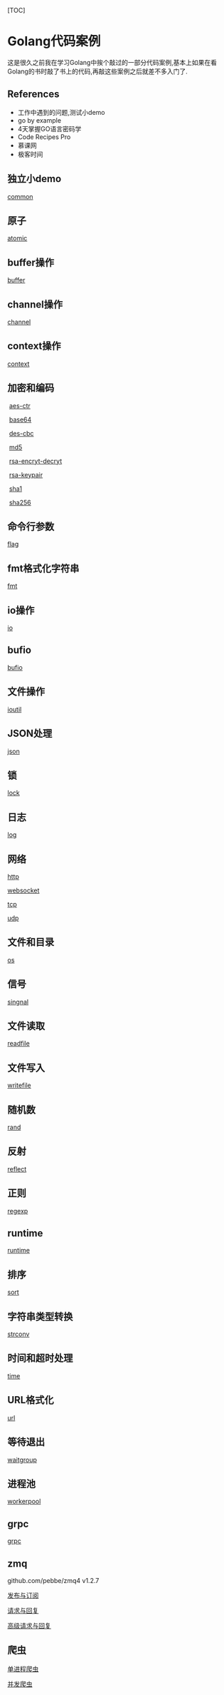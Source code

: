 [TOC]

# Golang代码案例

这是很久之前我在学习Golang中挨个敲过的一部分代码案例,基本上如果在看Golang的书时敲了书上的代码,再敲这些案例之后就差不多入门了.

## References

- 工作中遇到的问题,测试小demo
- go by example
- 4天掌握GO语言密码学
- Code Recipes Pro
- 慕课网
- 极客时间

## 独立小demo

[common](https://github.com/chinaliuhan/lh-example/tree/main/lh-common)

## 原子

[atomic](https://github.com/chinaliuhan/lh-example/tree/main/lh-atomic)

## buffer操作

[buffer](https://github.com/chinaliuhan/lh-example/tree/main/lh-buffer)

## channel操作

[channel](https://github.com/chinaliuhan/lh-example/tree/main/lh-channel)

## context操作

[context](https://github.com/chinaliuhan/lh-example/tree/main/lh-context)

## 加密和编码

​    [aes-ctr](https://github.com/chinaliuhan/lh-example/tree/main/lh-encrypt/aes-ctr)

​    [base64](https://github.com/chinaliuhan/lh-example/tree/main/lh-encrypt/base64)

​    [des-cbc](https://github.com/chinaliuhan/lh-example/tree/main/lh-encrypt/des-cbc)

​    [md5](https://github.com/chinaliuhan/lh-example/tree/main/lh-encrypt/md5)

​    [rsa-encryt-decryt](https://github.com/chinaliuhan/lh-example/tree/main/lh-encrypt/rsa-encryt-decryt)

​    [rsa-keypair](https://github.com/chinaliuhan/lh-example/tree/main/lh-encrypt/rsa-keypair)

​    [sha1](https://github.com/chinaliuhan/lh-example/tree/main/lh-encrypt/sha1)

​    [sha256](https://github.com/chinaliuhan/lh-example/tree/main/lh-encrypt/sha256)

## 命令行参数

[flag](https://github.com/chinaliuhan/lh-example/tree/main/lh-flag)

## fmt格式化字符串

[fmt](https://github.com/chinaliuhan/lh-example/tree/main/lh-fmt)

## io操作

[io](https://github.com/chinaliuhan/lh-example/tree/main/lh-io)

## bufio

[bufio](https://github.com/chinaliuhan/lh-example/tree/main/lh-bufio)

## 文件操作

[ioutil](https://github.com/chinaliuhan/lh-example/tree/main/lh-ioutil)

## JSON处理

[json](https://github.com/chinaliuhan/lh-example/tree/main/lh-json)

## 锁

[lock](https://github.com/chinaliuhan/lh-example/tree/main/lh-lock)

## 日志

[log](https://github.com/chinaliuhan/lh-example/tree/main/lh-log)

## 网络

[http](https://github.com/chinaliuhan/lh-example/tree/main/lh-network/lh-http)

[websocket](https://github.com/chinaliuhan/lh-example/tree/main/lh-network/lh-websocket)

[tcp](https://github.com/chinaliuhan/lh-example/tree/main/lh-network/lh-tcp)

[udp](https://github.com/chinaliuhan/lh-example/tree/main/lh-udp)

## 文件和目录

[os](https://github.com/chinaliuhan/lh-example/tree/main/lh-os)

## 信号

[singnal](https://github.com/chinaliuhan/lh-example/tree/main/lh-singnal)

## 文件读取

[readfile](https://github.com/chinaliuhan/lh-example/tree/main/lh-readfile)

## 文件写入

[writefile](https://github.com/chinaliuhan/lh-example/tree/main/lh-writefile)

## 随机数

[rand](https://github.com/chinaliuhan/lh-example/tree/main/lh-rand)

## 反射

[reflect](https://github.com/chinaliuhan/lh-example/tree/main/lh-reflect)

## 正则

[regexp](https://github.com/chinaliuhan/lh-example/tree/main/lh-regexp)

## runtime

[runtime](https://github.com/chinaliuhan/lh-example/tree/main/lh-runtime)

## 排序

[sort](https://github.com/chinaliuhan/lh-example/tree/main/lh-sort)

## 字符串类型转换

[strconv](https://github.com/chinaliuhan/lh-example/tree/main/lh-strconv)

## 时间和超时处理

[time](https://github.com/chinaliuhan/lh-example/tree/main/lh-time)

## URL格式化

[url](https://github.com/chinaliuhan/lh-example/tree/main/lh-url)

## 等待退出

[waitgroup](https://github.com/chinaliuhan/lh-example/tree/main/lh-waitgroup)

## 进程池

[workerpool](https://github.com/chinaliuhan/lh-example/tree/main/lh-workerpool)

## grpc

[grpc](https://github.com/chinaliuhan/lh-example/tree/main/lh-grpc)

## zmq

github.com/pebbe/zmq4 v1.2.7

[发布与订阅](https://github.com/chinaliuhan/lh-example/tree/main/lh-zmq/pub-sub)

[请求与回复](https://github.com/chinaliuhan/lh-example/tree/main/lh-zmq/req-rep)

[高级请求与回复](https://github.com/chinaliuhan/lh-example/tree/main/lh-zmq/dealer-router)

## 爬虫

[单进程爬虫](https://github.com/chinaliuhan/lh-example/tree/main/lh-crawler/single)

[并发爬虫](https://github.com/chinaliuhan/lh-example/tree/main/lh-zmq/cocurrent)

